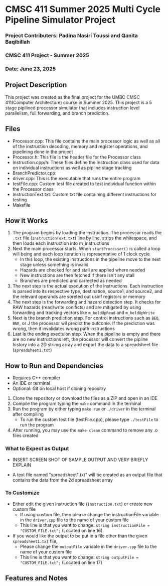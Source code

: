 # CMSC 411 Summer 2025 Multi Cycle Pipeline Simulator Project
### Project Contributers: Padina Nasiri Toussi and Qanita Baqibillah
### CMSC 411 Project - Summer 2025
### Date: June 23, 2025

## Project Description

This project was created as the final project for the UMBC CMSC 411(Computer Architecture) course in Summer 2025. This project is a 5 stage pipilined processor simulator that includes instruction level parallelism, full forwarding, and branch prediction.

## Files
- Processor.cpp: This file contains the main processor logic as well as all of the instruction decoding, memory and register operations, and pipelining done in the project
- Processor.h: This file is the header file for the Processor class
- Instruction.cpp/h: These files define the Instruction class used for data on individual instructions as well as pipline stage tracking
- BranchPredictor.cpp: 
- driver.cpp: This is the executable that runs the entire program
- testFile.cpp: Custom test file created to test individual function within the Processor class
- InstructionText.txt: Custom txt file containing different instructions for testing
- Makefile

## How it Works

1. The program begins by loading the instruction. The processor reads the ``.txt`` file (``InstructionText.txt``) line by line, strips the whitespace, and then loads each instruction into m_instructions
2. Next the main processor starts. When ``startProcessor()`` is called a loop will being and each loop iteration is representative of 1 clock cycle
    - In this loop, the existing instructions in the pipeline move to the next stage unless something is invalid
    - Hazards are checked for and stall are applied where needed
    - New instructions are then fetched if there isn't any stall
    - Branches are predicted and carrected as needed
3. The next step is the actual execution of the instructions. Each instruction is parsed into its respective type, destination, source1, and source2, and the relevant operands are soreted out usinf registors or memory
4. The next step is the forwarding and hazard detection step. It checks for RAW hazards (read/write conlficts) and are mitigated by using forwarding and tracking vectors like ``m_heldUpRead`` and ``m_heldUpWrite``
5. Next is the branch prediction step. For control instructions such as ``BEQ``, ``BNE``, or J the processor wil predict the outcome. If the prediction was wrong, then it invalidates wrong path instructions
6. Last is the ending exectuion step. When the pipeline is empty and there are no new instructions left, the processor will convert the pipline history into a 2D strimg array and export the data to a spreadsheet file (``spreadsheet1.txt``)

## How to Run and Dependencies
- Requires C++ compiler
- An IDE or terminal
- Optional: Git on local host if cloning repositry

1. Clone the repository or download the files as a ZIP and open in an IDE
2. Compile the program typing the ``make`` command in the terminal
3. Run the program by either typing ``make run`` or ``./driver`` in the terminal after compiling
    - To run the custom test file (testFile.cpp), please type ``./testFile`` to run the program
4. After running, you may use the ``make clean`` command to remove any .o files created

### What to Expect as Output

- INSERT SCREEN SHOT OF SAMPLE OUTPUT AND VERY BRIEFLY EXPLAIN

- A text file named "spreadsheet1.txt" will be created as an output file that contains the data from the 2d spreadsheet array

### To Customize
- Either edit the given instruction file (``Instruction.txt``) or create new custom file
    - If using custom file, then please change the instructionFile variable in the ``driver.cpp`` file to the name of your custom file
    - This line is that you want to change: ``string instructionFile = "CUSTOM_FILE.txt";`` (Located on line 16)
- If you would like the output to be put in a file other than the given ``spreadsheet1.txt`` file,
    - Please change the ``outputFile`` variable in the ``driver.cpp`` file to the name of your custom file
    - This line is that you want to change: ``string outputFile = "CUSTOM_FILE.txt";`` (Located on line 17)

## Features and Notes





